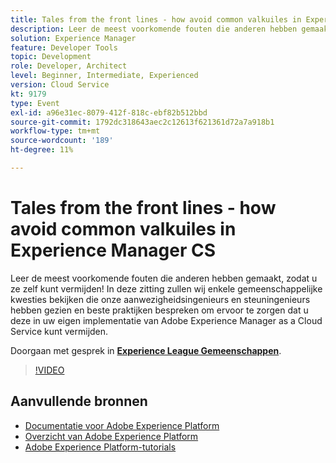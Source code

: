 ```yaml
---
title: Tales from the front lines - how avoid common valkuiles in Experience Manager CS
description: Leer de meest voorkomende fouten die anderen hebben gemaakt, zodat u ze zelf kunt vermijden! In deze zitting zullen wij enkele gemeenschappelijke kwesties bekijken die onze aanwezigheidsingenieurs en steuningenieurs hebben gezien en beste praktijken bespreken om ervoor te zorgen dat u deze in uw eigen implementatie van Adobe Experience Manager as a Cloud Service kunt vermijden.
solution: Experience Manager
feature: Developer Tools
topic: Development
role: Developer, Architect
level: Beginner, Intermediate, Experienced
version: Cloud Service
kt: 9179
type: Event
exl-id: a96e31ec-8079-412f-818c-ebf82b512bbd
source-git-commit: 1792dc318643aec2c12613f621361d72a7a918b1
workflow-type: tm+mt
source-wordcount: '189'
ht-degree: 11%

---
```


# Tales from the front lines - how avoid common valkuiles in Experience Manager CS

Leer de meest voorkomende fouten die anderen hebben gemaakt, zodat u ze zelf kunt vermijden! In deze zitting zullen wij enkele gemeenschappelijke kwesties bekijken die onze aanwezigheidsingenieurs en steuningenieurs hebben gezien en beste praktijken bespreken om ervoor te zorgen dat u deze in uw eigen implementatie van Adobe Experience Manager as a Cloud Service kunt vermijden.

Doorgaan met gesprek in **[Experience League Gemeenschappen](https://adobe.ly/3kLQK3j)**.

>[!VIDEO](https://video.tv.adobe.com/v/337852/?quality=12&learn=on&hidetitle=true)

## Aanvullende bronnen

- [Documentatie voor Adobe Experience Platform](https://experienceleague.adobe.com/docs/experience-platform.html)
- [Overzicht van Adobe Experience Platform](https://experienceleague.adobe.com/docs/experience-platform/landing/home.html)
- [Adobe Experience Platform-tutorials](https://experienceleague.adobe.com/docs/platform-learn/tutorials/overview.html?lang=nl)
